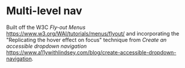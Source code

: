# Multi-level nav

Built off the W3C _Fly-out Menus_ https://www.w3.org/WAI/tutorials/menus/flyout/ and incorporating the "Replicating the hover effect on focus" technique from _Create an accessible dropdown navigation_
https://www.a11ywithlindsey.com/blog/create-accessible-dropdown-navigation.
